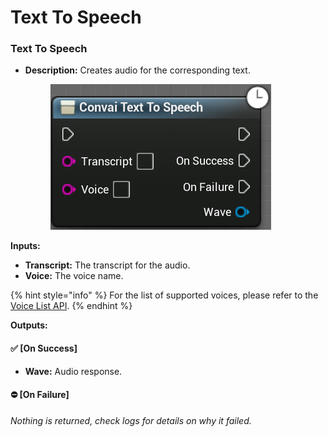 # Text To Speech

### Text To Speech

*   **Description:** Creates audio for the corresponding text.

    <figure><img src="../../../.gitbook/assets/image (137).png" alt=""><figcaption></figcaption></figure>



**Inputs:**

* **Transcript:** The transcript for the audio.
* **Voice:** The voice name.

{% hint style="info" %}
For the list of supported voices, please refer to the [Voice List API](../../../reference/core-api-reference/voice-list-api.md).
{% endhint %}

**Outputs:**

#### ✅ \[On Success]

* **Wave:** Audio response.

#### ⛔ \[On Failure]&#x20;

_Nothing is returned, check logs for details on why it failed._
